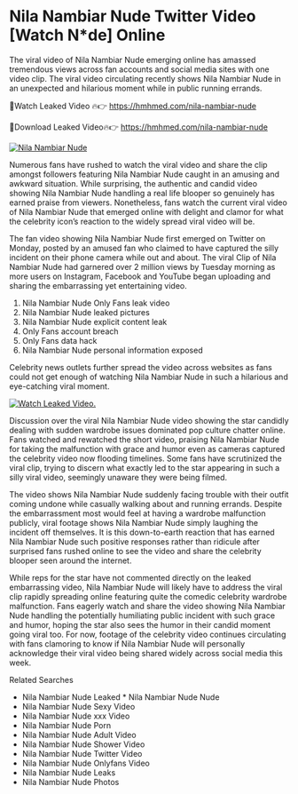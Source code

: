 ﻿# Nila Nambiar Nude Twitter Video [Watch N*de] Online

The viral video of ﻿Nila Nambiar Nude emerging online has amassed tremendous views across fan accounts and social media sites with one video clip. The viral video circulating recently shows ﻿Nila Nambiar Nude in an unexpected and hilarious moment while in public running errands. 

🔴Watch Leaked Video 🔥👉  https://hmhmed.com/nila-nambiar-nude 

🔴Download Leaked Video🔥👉  https://hmhmed.com/nila-nambiar-nude 

[![Nila Nambiar Nude](https://i.imgur.com/dJHk4Zq.gif)](https://hmhmed.com/nila-nambiar-nude)

Numerous fans have rushed to watch the viral video and share the clip amongst followers featuring ﻿Nila Nambiar Nude caught in an amusing and awkward situation. While surprising, the authentic and candid video showing ﻿Nila Nambiar Nude handling a real life blooper so genuinely has earned praise from viewers. Nonetheless, fans watch the current viral video of ﻿Nila Nambiar Nude that emerged online with delight and clamor for what the celebrity icon’s reaction to the widely spread viral video will be.

The fan video showing ﻿Nila Nambiar Nude first emerged on Twitter on Monday, posted by an amused fan who claimed to have captured the silly incident on their phone camera while out and about. The viral Clip of ﻿Nila Nambiar Nude had garnered over 2 million views by Tuesday morning as more users on Instagram, Facebook and YouTube began uploading and sharing the embarrassing yet entertaining video. 

1. ﻿Nila Nambiar Nude Only Fans leak video
2. ﻿Nila Nambiar Nude leaked pictures
3. ﻿Nila Nambiar Nude explicit content leak
4. Only Fans account breach
5. Only Fans data hack
6. ﻿Nila Nambiar Nude personal information exposed

Celebrity news outlets further spread the video across websites as fans could not get enough of watching ﻿Nila Nambiar Nude in such a hilarious and eye-catching viral moment. 

[![Watch Leaked Video.](https://miro.medium.com/v2/resize:fit:828/format:webp/1*cilzJN44JGOrTw9NJCrNHA.gif "Watch Leaked Video")](https://hmhmed.com/nila-nambiar-nude)

Discussion over the viral ﻿Nila Nambiar Nude video showing the star candidly dealing with sudden wardrobe issues dominated pop culture chatter online. Fans watched and rewatched the short video, praising ﻿Nila Nambiar Nude for taking the malfunction with grace and humor even as cameras captured the celebrity video now flooding timelines. Some fans have scrutinized the viral clip, trying to discern what exactly led to the star appearing in such a silly viral video, seemingly unaware they were being filmed.

The video shows ﻿Nila Nambiar Nude suddenly facing trouble with their outfit coming undone while casually walking about and running errands. Despite the embarrassment most would feel at having a wardrobe malfunction publicly, viral footage shows ﻿Nila Nambiar Nude simply laughing the incident off themselves. It is this down-to-earth reaction that has earned ﻿Nila Nambiar Nude such positive responses rather than ridicule after surprised fans rushed online to see the video and share the celebrity blooper seen around the internet.  

While reps for the star have not commented directly on the leaked embarrassing video, ﻿Nila Nambiar Nude will likely have to address the viral clip rapidly spreading online featuring quite the comedic celebrity wardrobe malfunction. Fans eagerly watch and share the video showing ﻿Nila Nambiar Nude handling the potentially humiliating public incident with such grace and humor, hoping the star also sees the humor in their candid moment going viral too. For now, footage of the celebrity video continues circulating with fans clamoring to know if ﻿Nila Nambiar Nude will personally acknowledge their viral video being shared widely across social media this week.

Related Searches
* ﻿Nila Nambiar Nude Leaked
﻿* Nila Nambiar Nude Nude
* ﻿Nila Nambiar Nude Sexy Video
* ﻿Nila Nambiar Nude xxx Video
* ﻿Nila Nambiar Nude Porn
* ﻿Nila Nambiar Nude Adult Video
* ﻿Nila Nambiar Nude Shower Video
* ﻿Nila Nambiar Nude Twitter Video
* ﻿Nila Nambiar Nude Onlyfans Video
* ﻿Nila Nambiar Nude Leaks
* ﻿Nila Nambiar Nude Photos